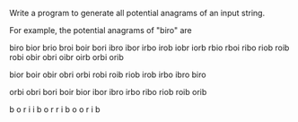 Write a program to generate all potential anagrams of an input string.

For example, the potential anagrams of "biro" are

biro bior brio broi boir bori
ibro ibor irbo irob iobr iorb
rbio rboi ribo riob roib robi
obir obri oibr oirb orbi orib


bior boir obir
obri orbi robi
roib riob irob
irbo ibro biro

orbi obri bori
boir bior ibor
ibro irbo ribo
riob roib orib



b o r i
i b o r
r i b o
o r i b
